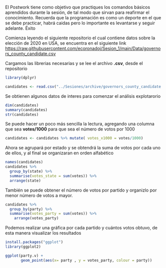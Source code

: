 

El Postwork tiene como objetivo que practiques los comandos básicos aprendidos durante la sesión, de tal modo que sirvan para reafirmar el conocimiento. Recuerda que la programación es como un deporte en el que se debe practicar, habrá caidas pero lo importante es levantarse y seguir adelante. Éxito


Comienza leyendo el siguiente repositorio el cual contiene datos sobre la elección de 2020 en USA, se encuentra en el siguiente link https://raw.githubusercontent.com/ecoronadoj/Sesion_1/main/Data/governors_county_candidate.csv

Cargamos las librerias necesarias y se lee el archivo **.csv**, desde el repositorio

```R
library(dplyr)

candidates <- read.csv("../Sesiones/archive/governors_county_candidate.csv")
```
Se obtienen algunos datos de interes para comenzar el análisis explotarorio

```R
dim(candidates)
summary(candidates)
str(candidates)
```

Se puede hacer un poco más sencilla la lectura, agregando una columna que sea **votes/1000** para que sea el número de votos por 1000
```R
candidates <- candidates %>% mutate( votes_x1000 = votes/1000)
```

Ahora se agrupará por estado y se obtendrá la suma de votos por cada uno de ellos, y al final se organizaran en orden alfabético 

```R
names(candidates)
candidates %>% 
  group_by(state) %>%
  summarise(votes_state = sum(votes)) %>%
  arrange(state)
```

También se puede obtener el número de votos por partido y organizlo por menor número de votos a mayor.
```R
candidates %>% 
  group_by(party) %>%
  summarise(votes_party = sum(votes)) %>%
    arrange(votes_party)
```

Podemos realizar una gráfica por cada partido y cuántos votos obtuvo, de esta manera visualizar los resultados

```R
install.packages("ggplot")
library(ggplot2)

ggplot(party.v) + 
       geom_point(aes(x= party , y = votes_party, colour = party))
 ```
  
  
